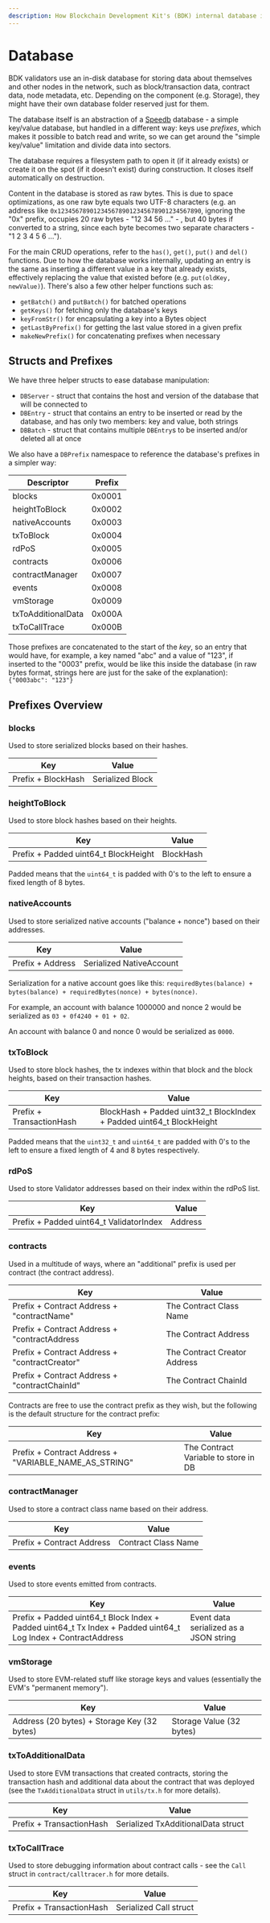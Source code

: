 ```yaml
---
description: How Blockchain Development Kit's (BDK) internal database is structured and how data is stored in it.
---
```


# Database

BDK validators use an in-disk database for storing data about themselves and other nodes in the network, such as block/transaction data, contract data, node metadata, etc. Depending on the component (e.g. Storage), they might have their own database folder reserved just for them.

The database itself is an abstraction of a [Speedb](https://github.com/speedb-io/speedb) database - a simple key/value database, but handled in a different way: keys use *prefixes*, which makes it possible to batch read and write, so we can get around the "simple key/value" limitation and divide data into sectors.

The database requires a filesystem path to open it (if it already exists) or create it on the spot (if it doesn't exist) during construction. It closes itself automatically on destruction.

Content in the database is stored as raw bytes. This is due to space optimizations, as one raw byte equals two UTF-8 characters (e.g. an address like `0x1234567890123456789012345678901234567890`, ignoring the "0x" prefix, occupies 20 raw bytes - "12 34 56 ..." - , but 40 bytes if converted to a string, since each byte becomes two separate characters - "1 2 3 4 5 6 ...").

For the main CRUD operations, refer to the `has()`, `get()`, `put()` and `del()` functions. Due to how the database works internally, updating an entry is the same as inserting a different value in a key that already exists, effectively replacing the value that existed before (e.g. `put(oldKey, newValue)`). There's also a few other helper functions such as:

* `getBatch()` and `putBatch()` for batched operations
* `getKeys()` for fetching only the database's keys
* `keyFromStr()` for encapsulating a key into a Bytes object
* `getLastByPrefix()` for getting the last value stored in a given prefix
* `makeNewPrefix()` for concatenating prefixes when necessary

## Structs and Prefixes

We have three helper structs to ease database manipulation:

* `DBServer` - struct that contains the host and version of the database that will be connected to
* `DBEntry` - struct that contains an entry to be inserted or read by the database, and has only two members: key and value, both strings
* `DBBatch` - struct that contains multiple `DBEntry`s to be inserted and/or deleted all at once

We also have a `DBPrefix` namespace to reference the database's prefixes in a simpler way:

| Descriptor         | Prefix |
| ------------------ | ------ |
| blocks             | 0x0001 |
| heightToBlock      | 0x0002 |
| nativeAccounts     | 0x0003 |
| txToBlock          | 0x0004 |
| rdPoS              | 0x0005 |
| contracts          | 0x0006 |
| contractManager    | 0x0007 |
| events             | 0x0008 |
| vmStorage          | 0x0009 |
| txToAdditionalData | 0x000A |
| txToCallTrace      | 0x000B |

Those prefixes are concatenated to the start of the _key_, so an entry that would have, for example, a key named "abc" and a value of "123", if inserted to the "0003" prefix, would be like this inside the database (in raw bytes format, strings here are just for the sake of the explanation): `{"0003abc": "123"}`

## Prefixes Overview

### blocks

Used to store serialized blocks based on their hashes.

| Key                | Value            |
| ------------------ | ---------------- |
| Prefix + BlockHash | Serialized Block |

### heightToBlock

Used to store block hashes based on their heights.

| Key                                   | Value     |
| ------------------------------------- | --------- |
| Prefix + Padded uint64\_t BlockHeight | BlockHash |

Padded means that the `uint64_t` is padded with 0's to the left to ensure a fixed length of 8 bytes.

### nativeAccounts

Used to store serialized native accounts ("balance + nonce") based on their addresses.

| Key              | Value                    |
| ---------------- | ------------------------ |
| Prefix + Address | Serialized NativeAccount |

Serialization for a native account goes like this: `requiredBytes(balance) + bytes(balance) + requiredBytes(nonce) + bytes(nonce)`.

For example, an account with balance 1000000 and nonce 2 would be serialized as `03 + 0f4240 + 01 + 02`.

An account with balance 0 and nonce 0 would be serialized as `0000`.

### txToBlock

Used to store block hashes, the tx indexes within that block and the block heights, based on their transaction hashes.

| Key                      | Value                                                                  |
| ------------------------ | ---------------------------------------------------------------------- |
| Prefix + TransactionHash | BlockHash + Padded uint32\_t BlockIndex + Padded uint64\_t BlockHeight |

Padded means that the `uint32_t` and `uint64_t` are padded with 0's to the left to ensure a fixed length of 4 and 8 bytes respectively.

### rdPoS

Used to store Validator addresses based on their index within the rdPoS list.

| Key                                      | Value   |
| ---------------------------------------- | ------- |
| Prefix + Padded uint64\_t ValidatorIndex | Address |

### contracts

Used in a multitude of ways, where an "additional" prefix is used per contract (the contract address).

| Key                                           | Value                        |
| --------------------------------------------- | ---------------------------- |
| Prefix + Contract Address + "contractName"    | The Contract Class Name      |
| Prefix + Contract Address + "contractAddress  | The Contract Address         |
| Prefix + Contract Address + "contractCreator" | The Contract Creator Address |
| Prefix + Contract Address + "contractChainId" | The Contract ChainId         |

Contracts are free to use the contract prefix as they wish, but the following is the default structure for the contract prefix:

| Key                                                      | Value                                |
| -------------------------------------------------------- | ------------------------------------ |
| Prefix + Contract Address + "VARIABLE\_NAME\_AS\_STRING" | The Contract Variable to store in DB |

### contractManager

Used to store a contract class name based on their address.

| Key                       | Value               |
| ------------------------- | ------------------- |
| Prefix + Contract Address | Contract Class Name |

### events

Used to store events emitted from contracts.

| Key                                                                                                              | Value                                  |
| ---------------------------------------------------------------------------------------------------------------- | -------------------------------------- |
| Prefix + Padded uint64\_t Block Index + Padded uint64\_t Tx Index + Padded uint64\_t Log Index + ContractAddress | Event data serialized as a JSON string |

### vmStorage

Used to store EVM-related stuff like storage keys and values (essentially the EVM's "permanent memory").

| Key                                         | Value                    |
| ------------------------------------------- | ------------------------ |
| Address (20 bytes) + Storage Key (32 bytes) | Storage Value (32 bytes) |

### txToAdditionalData

Used to store EVM transactions that created contracts, storing the transaction hash and additional data about the contract that was deployed (see the `TxAdditionalData` struct in `utils/tx.h` for more details).

| Key                      | Value                              |
| ------------------------ | ---------------------------------- |
| Prefix + TransactionHash | Serialized TxAdditionalData struct |

### txToCallTrace

Used to store debugging information about contract calls - see the `Call` struct in `contract/calltracer.h` for more details.

| Key                      | Value                  |
| ------------------------ | ---------------------- |
| Prefix + TransactionHash | Serialized Call struct |
